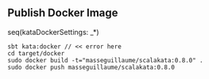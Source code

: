 ## Publish Docker Image

seq(kataDockerSettings: _*)

```
sbt kata:docker // << error here
cd target/docker
sudo docker build -t="masseguillaume/scalakata:0.8.0" .
sudo docker push masseguillaume/scalakata:0.8.0
```

